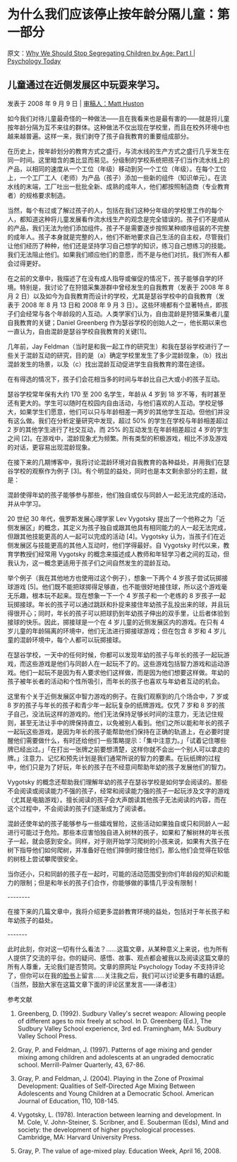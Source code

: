 # 为什么我们应该停止按年龄分隔儿童：第一部分

原文：[Why We Should Stop Segregating Children by Age: Part I | Psychology Today](https://www.psychologytoday.com/us/blog/freedom-learn/200809/why-we-should-stop-segregating-children-age-part-i)

## 儿童通过在近侧发展区中玩耍来学习。

发表于 2008 年 9 月 9 日 | [审稿人：Matt Huston](https://www.psychologytoday.com/us/docs/editorial-process)

如今我们对待儿童最奇怪的一种做法——且在我看来也是最有害的——就是将儿童按年龄分隔为互不来往的群体。这种做法不仅出现在学校里，而且在校外环境中也越来越普遍。这样一来，我们剥夺了孩子自我教育的重要组成部分。

在历史上，按年龄划分的教育方式之盛行，与流水线的生产方式之盛行几乎发生在同一时间。这里暗含的类比显而易见。分级制的学校系统把孩子们当作流水线上的产品，以相同的速度从一个工位（年级）移动到另一个工位（年级）。在每个工位上，一个工厂工人（老师）为产品（孩子）添加一些新的组件（知识单元）。在流水线的末端，工厂吐出一批批全新、成熟的成年人，他们都按照制造商（专业教育者）的规格要求制造。

当然，每个有过或了解过孩子的人，包括在我们这种分年级的学校里工作的每个人，都知道这种将儿童发展看作流水线生产的观念是完全错误的。孩子们不是顺从的产品，我们无法为他们添加组件。孩子不是需要逐步按照某种顺序组装的不完整的成年人。孩子本身就是完整的人，他们不断地要求自己生活的自主权，尽管我们让他们经历了种种，他们还是坚持学习自己想学的知识，练习自己想练习的技能。我们无法阻止他们。如果我们顺应他们的意愿，而不是与他们对抗，我们所有人都会过得更好。

在之前的文章中，我描述了在没有成人指导或催促的情况下，孩子能够自学的环境。特别是，我讨论了在狩猎采集游群中曾经发生的自我教育（发表于 2008 年 8 月 2 日）以及如今为自我教育而设计的学校，尤其是瑟谷学校中的自我教育（发表于 2008 年 8 月 13 日和 2008 年 9 月 3 日）。这些环境都有个显著特点，即孩子们会经常与各个年龄段的人互动。人类学家们认为，自由混龄是狩猎采集者儿童自我教育的关键；Daniel Greenberg 作为瑟谷学校的创始人之一，他长期以来也一直认为，自由混龄是瑟谷学校自我教育的关键[1]。

几年前，Jay Feldman（当时是和我一起工作的研究生）和我在瑟谷学校进行了一些关于混龄互动的研究，目的是（a）确定学校里发生了多少混龄现象，（b）找出混龄发生的场景，以及（c）找出混龄互动促进学生自我教育的潜在途径。

在有得选的情况下，孩子们会花相当多的时间与年龄比自己大或小的孩子互动。

瑟谷学校常年保有大约 170 至 200 名学生，年龄从 4 岁到 18 岁不等，有时甚至还有更大的。学生可以随时在校园内自由活动，与他们喜欢的人互动。学校足够大，如果学生们愿意，他们可以只与年龄相差一两岁的其他学生互动。但他们并没有这么做。我们在分析定量研究中发现，超过 50% 的学生在学校与年龄相差超过 2 岁的其他学生进行了社交互动，而 25% 的互动发生在年龄相差超过 4 岁的学生之间 [2]。在游戏中，混龄现象尤为频繁。所有类型的积极游戏，相比不涉及游戏的对话，更容易出现混龄现象。

在接下来的几期博客中，我将讨论混龄环境对自我教育的各种益处，并用我们在瑟谷学校的观察作为例子 [3]。有个明显的益处，同时也是本文剩余部分的主题，就是：

混龄使得年幼的孩子能够参与那些，他们独自或仅与同龄人一起无法完成的活动，并从中学习。

20 世纪 30 年代，俄罗斯发展心理学家 Lev Vygotsky 提出了一个他称之为「近侧发展区」的概念，其定义为孩子独自或跟其他具有相同能力的人一起无法完成，但跟其他技能更高的人一起可以完成的活动  [4]。Vygotsky 认为，当孩子们在近侧发展区与技能更高的其他人互动时，他们学得最好。自 Vygotsky 时代以来，教育学教授们经常用 Vygotsky 的概念来描述成人教师和年轻学习者之间的互动，但我认为，这一概念更适用于孩子们之间自然发生的混龄互动。

举个例子（我在其他地方也使用过这个例子），想象一下两个 4 岁孩子尝试玩掷接球游戏 [5]。他们既不能把球掷得足够直，也不能很好地接住球，所以这个游戏毫无乐趣，根本玩不起来。现在想象一下一个 4 岁孩子和一个老练的 8 岁孩子一起玩掷接球。年长的孩子可以通过跳跃和扑捉来接住年幼孩子乱投出来的球，并且玩得很开心；同时，年长的孩子可以把球扔到年幼孩子伸出的双手里，让后者体验到接球的快乐。因此，掷接球是一个在 4 岁儿童的近侧发展区内的游戏。在只有 4 岁儿童的年龄隔离的环境中，他们无法进行掷接球游戏；但在包含 8 岁和 4 岁儿童的混龄环境中，每个人都可以玩掷接球。

在瑟谷学校，一天中的任何时候，你都可以发现年幼的孩子与年长的孩子一起玩游戏，而这些游戏是他们与同龄人在一起玩不了的。这些游戏包括智力游戏和运动游戏。他们一起玩不是因为有人要求他们这样做，而是因为他们想要这样做。年幼的孩子被年长者的活动和个性所吸引，而年长的孩子也喜欢与年幼者互动的机会。

这里有个关于近侧发展区中智力游戏的例子。在我们观察到的几个场合中，7 岁或 8 岁的孩子与年长的孩子和青少年一起玩复杂的纸牌游戏。仅凭 7 岁和 8 岁的孩子自己，没法玩这样的游戏的。他们无法保持足够长时间的注意力，无法记住规则，甚至无法让手中的牌保持直立，以免被别人看到。他们之所以能和年长的孩子一起玩这些游戏，是因为年长的孩子能帮助他们保持在正确的轨道上，在必要时提醒他们需要做什么，有时还给他们一些策略提示：「集中注意力。」「试着记住哪些牌已经出过。」「在打出一张牌之前要想清楚，这样你就不会出一个别人可以拿走的牌。」注意力、记忆和预先计划是我们通常所说的智力的要素。在玩纸牌的过程中，他们只是为了好玩，年长的孩子在不经意间帮助年幼的孩子发展他们的智力。

Vygotsky 的概念还帮助我们理解年幼的孩子在瑟谷学校是如何学会阅读的。那些不会阅读或阅读能力不强的孩子，经常和阅读能力强的孩子一起玩涉及文字的游戏（尤其是电脑游戏）。擅长阅读的孩子会大声朗读其他孩子无法阅读的内容，而在这个过程中，不会阅读的孩子们逐渐成为了阅读者。

混龄还使年幼的孩子能够参与一些嬉戏冒险，这些活动如果独自或只和同龄人一起进行可能过于危险。那些本应害怕独自进入树林的孩子，如果和了解树林的年长孩子一起，就会感到安全。同样，对于刚开始学习爬树的小孩来说，如果有大孩子在树下指导他们如何爬树，并准备好在他们摔倒时接住他们，那么他们会觉得在较低的树枝上尝试攀爬很安全。

当你还小，只和同龄的孩子在一起时，可能的活动范围受到你们年龄段的知识和能力的限制；但是和年长的孩子们合作，你能够做的事情几乎没有限制！

\--------

在接下来的几篇文章中，我将介绍更多混龄教育环境的益处，包括对于年长孩子和年幼孩子的益处。

\-------

此时此刻，你对这一切有什么看法？……这篇文章，从某种意义上来说，也为所有人提供了交流的平台。你的疑问、感悟、故事、观点都会被我以及阅读这篇文章的所有人尊重，无论我们是否赞同。文章的原网址 Psychology Today 不支持评论了，但你可以在我的[脸书](https://www.facebook.com/peter.gray.3572)上留言……关注我之后，我们可以讨论更多有趣的话题。（当然，鼓励大家在这篇文章下面的评论区里发言——译者注）

参考文献

1. Greenberg, D. (1992). Sudbury Valley's secret weapon: Allowing people of different ages to mix freely at school. In D. Greenberg (Ed.), The Sudbury Valley School experience, 3rd ed. Framingham, MA: Sudbury Valley School Press.

2. Gray, P. and Feldman, J. (1997). Patterns of age mixing and gender mixing among children and adolescents at an ungraded democratic school. Merrill-Palmer Quarterly, 43, 67-86.

3. Gray, P. and Feldman, J. (2004). Playing in the Zone of Proximal Development: Qualities of Self-Directed Age Mixing Between Adolescents and Young Children at a Democratic School. American Journal of Education, 110, 108-145.

4. Vygotsky, L. (1978). Interaction between learning and development. In M. Cole, V. John-Steiner, S. Scribner, and E. Souberman (Eds), Mind and society: the development of higher psychological processes. Cambridge, MA: Harvard University Press.

5. Gray, P. The value of age-mixed play. Education Week, April 16, 2008.